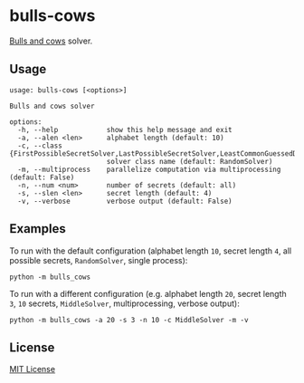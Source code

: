 # bulls-cows

[Bulls and cows](https://en.wikipedia.org/wiki/Bulls_and_cows) solver.

## Usage

```
usage: bulls-cows [<options>]

Bulls and cows solver

options:
  -h, --help            show this help message and exit
  -a, --alen <len>      alphabet length (default: 10)
  -c, --class {FirstPossibleSecretSolver,LastPossibleSecretSolver,LeastCommonGuessedDigitSolver,MiddlePossibleSecretSolver,MostCommonRemainingDigitSolver,RandomSolver}
                        solver class name (default: RandomSolver)
  -m, --multiprocess    parallelize computation via multiprocessing (default: False)
  -n, --num <num>       number of secrets (default: all)
  -s, --slen <len>      secret length (default: 4)
  -v, --verbose         verbose output (default: False)
```

## Examples

To run with the default configuration (alphabet length `10`, secret length `4`,
all possible secrets, `RandomSolver`, single process):

    python -m bulls_cows

To run with a different configuration (e.g. alphabet length `20`, secret length
`3`, `10` secrets, `MiddleSolver`, multiprocessing, verbose output):

    python -m bulls_cows -a 20 -s 3 -n 10 -c MiddleSolver -m -v

## License

[MIT License](LICENSE.txt)
